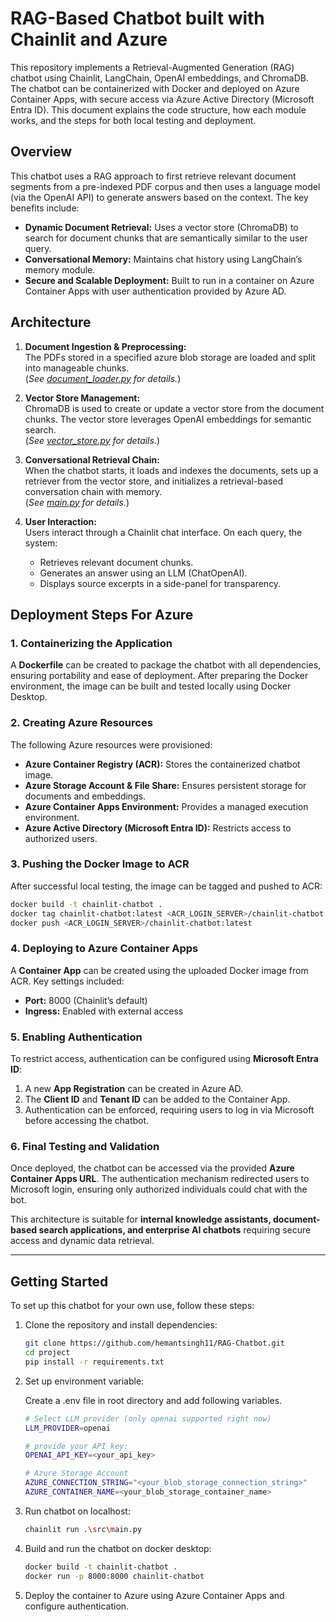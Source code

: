 # RAG-Based Chatbot built with Chainlit and Azure

This repository implements a Retrieval-Augmented Generation (RAG) chatbot using Chainlit, LangChain, OpenAI embeddings, and ChromaDB. The chatbot can be containerized with Docker and deployed on Azure Container Apps, with secure access via Azure Active Directory (Microsoft Entra ID). This document explains the code structure, how each module works, and the steps for both local testing and deployment.





## Overview

This chatbot uses a RAG approach to first retrieve relevant document segments from a pre-indexed PDF corpus and then uses a language model (via the OpenAI API) to generate answers based on the context. The key benefits include:

- **Dynamic Document Retrieval:** Uses a vector store (ChromaDB) to search for document chunks that are semantically similar to the user query.
- **Conversational Memory:** Maintains chat history using LangChain’s memory module.
- **Secure and Scalable Deployment:** Built to run in a container on Azure Container Apps with user authentication provided by Azure AD.




## Architecture

1. **Document Ingestion & Preprocessing:**  
   The PDFs stored in a specified azure blob storage are loaded and split into manageable chunks.  
   (_See [document_loader.py](./src/document_loader.py) for details._)

2. **Vector Store Management:**  
   ChromaDB is used to create or update a vector store from the document chunks. The vector store leverages OpenAI embeddings for semantic search.  
   (_See [vector_store.py](./src/vector_store.py) for details._)

3. **Conversational Retrieval Chain:**  
   When the chatbot starts, it loads and indexes the documents, sets up a retriever from the vector store, and initializes a retrieval-based conversation chain with memory.  
   (_See [main.py](./src/main.py) for details._)

4. **User Interaction:**  
   Users interact through a Chainlit chat interface. On each query, the system:
   - Retrieves relevant document chunks.
   - Generates an answer using an LLM (ChatOpenAI).
   - Displays source excerpts in a side-panel for transparency.




## Deployment Steps For Azure

### 1. Containerizing the Application
A **Dockerfile** can be created to package the chatbot with all dependencies, ensuring portability and ease of deployment. 
After preparing the Docker environment, the image can be built and tested locally using Docker Desktop.

### 2. Creating Azure Resources
The following Azure resources were provisioned:

- **Azure Container Registry (ACR):** Stores the containerized chatbot image.
- **Azure Storage Account & File Share:** Ensures persistent storage for documents and embeddings.
- **Azure Container Apps Environment:** Provides a managed execution environment.
- **Azure Active Directory (Microsoft Entra ID):** Restricts access to authorized users.

### 3. Pushing the Docker Image to ACR
After successful local testing, the image can be tagged and pushed to ACR:

```bash
docker build -t chainlit-chatbot .
docker tag chainlit-chatbot:latest <ACR_LOGIN_SERVER>/chainlit-chatbot:latest
docker push <ACR_LOGIN_SERVER>/chainlit-chatbot:latest
```

### 4. Deploying to Azure Container Apps
A **Container App** can be created using the uploaded Docker image from ACR. Key settings included:

- **Port:** 8000 (Chainlit’s default)
- **Ingress:** Enabled with external access


### 5. Enabling Authentication
To restrict access, authentication can be configured using **Microsoft Entra ID**:

1. A new **App Registration** can be created in Azure AD.
2. The **Client ID** and **Tenant ID** can be added to the Container App.
3. Authentication can be enforced, requiring users to log in via Microsoft before accessing the chatbot.

### 6. Final Testing and Validation
Once deployed, the chatbot can be accessed via the provided **Azure Container Apps URL**. The authentication mechanism redirected users to Microsoft login, ensuring only authorized individuals could chat with the bot.


This architecture is suitable for **internal knowledge assistants, document-based search applications, and enterprise AI chatbots** requiring secure access and dynamic data retrieval.

---

## Getting Started
To set up this chatbot for your own use, follow these steps:

1. Clone the repository and install dependencies:
   ```bash
   git clone https://github.com/hemantsingh11/RAG-Chatbot.git
   cd project
   pip install -r requirements.txt
   ```

2. Set up environment variable:

   Create a .env file in root directory and add following variables.
   ```bash
   # Select LLM provider (only openai supported right now)
   LLM_PROVIDER=openai

   # provide your API key:
   OPENAI_API_KEY=<your_api_key>

   # Azure Storage Account
   AZURE_CONNECTION_STRING="<your_blob_storage_connection_string>"
   AZURE_CONTAINER_NAME=<your_blob_storage_container_name>
   ```

3. Run chatbot on localhost:
   ```bash
   chainlit run .\src\main.py
   ```

4. Build and run the chatbot on docker desktop:
   ```bash
   docker build -t chainlit-chatbot .
   docker run -p 8000:8000 chainlit-chatbot
   ```

5. Deploy the container to Azure using Azure Container Apps and configure authentication.


